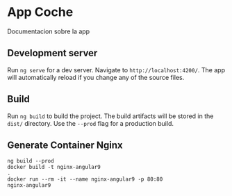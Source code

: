 # App Coche

Documentacion sobre la app

## Development server

Run `ng serve` for a dev server. Navigate to `http://localhost:4200/`. The app will automatically reload if you change any of the source files.

## Build

Run `ng build` to build the project. The build artifacts will be stored in the `dist/` directory. Use the `--prod` flag for a production build.

## Generate Container Nginx

<code>ng build --prod</code><br>
<code>docker build -t nginx-angular9 .</code><br>
<code>docker run --rm -it --name nginx-angular9 -p 80:80 nginx-angular9</code>

